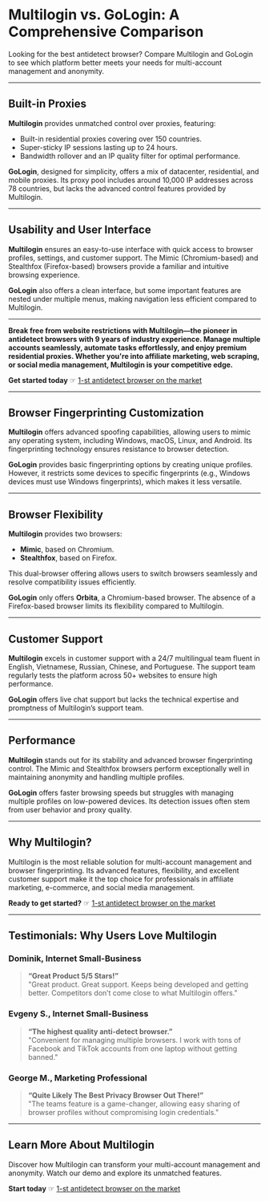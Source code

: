 # Multilogin vs. GoLogin: A Comprehensive Comparison

Looking for the best antidetect browser? Compare Multilogin and GoLogin to see which platform better meets your needs for multi-account management and anonymity.

---

## Built-in Proxies

**Multilogin** provides unmatched control over proxies, featuring:
- Built-in residential proxies covering over 150 countries.
- Super-sticky IP sessions lasting up to 24 hours.
- Bandwidth rollover and an IP quality filter for optimal performance.

**GoLogin**, designed for simplicity, offers a mix of datacenter, residential, and mobile proxies. Its proxy pool includes around 10,000 IP addresses across 78 countries, but lacks the advanced control features provided by Multilogin.

---

## Usability and User Interface

**Multilogin** ensures an easy-to-use interface with quick access to browser profiles, settings, and customer support. The Mimic (Chromium-based) and Stealthfox (Firefox-based) browsers provide a familiar and intuitive browsing experience.

**GoLogin** also offers a clean interface, but some important features are nested under multiple menus, making navigation less efficient compared to Multilogin.

---

**Break free from website restrictions with Multilogin—the pioneer in antidetect browsers with 9 years of industry experience. Manage multiple accounts seamlessly, automate tasks effortlessly, and enjoy premium residential proxies. Whether you're into affiliate marketing, web scraping, or social media management, Multilogin is your competitive edge.**

**Get started today** ☞ [1-st antidetect browser on the market](https://bit.ly/multIlogin)

---

## Browser Fingerprinting Customization

**Multilogin** offers advanced spoofing capabilities, allowing users to mimic any operating system, including Windows, macOS, Linux, and Android. Its fingerprinting technology ensures resistance to browser detection.

**GoLogin** provides basic fingerprinting options by creating unique profiles. However, it restricts some devices to specific fingerprints (e.g., Windows devices must use Windows fingerprints), which makes it less versatile.

---

## Browser Flexibility

**Multilogin** provides two browsers:
- **Mimic**, based on Chromium.
- **Stealthfox**, based on Firefox.

This dual-browser offering allows users to switch browsers seamlessly and resolve compatibility issues efficiently.

**GoLogin** only offers **Orbita**, a Chromium-based browser. The absence of a Firefox-based browser limits its flexibility compared to Multilogin.

---

## Customer Support

**Multilogin** excels in customer support with a 24/7 multilingual team fluent in English, Vietnamese, Russian, Chinese, and Portuguese. The support team regularly tests the platform across 50+ websites to ensure high performance.

**GoLogin** offers live chat support but lacks the technical expertise and promptness of Multilogin’s support team.

---

## Performance

**Multilogin** stands out for its stability and advanced browser fingerprinting control. The Mimic and Stealthfox browsers perform exceptionally well in maintaining anonymity and handling multiple profiles.

**GoLogin** offers faster browsing speeds but struggles with managing multiple profiles on low-powered devices. Its detection issues often stem from user behavior and proxy quality.

---

## Why Multilogin?

Multilogin is the most reliable solution for multi-account management and browser fingerprinting. Its advanced features, flexibility, and excellent customer support make it the top choice for professionals in affiliate marketing, e-commerce, and social media management.

**Ready to get started?** ☞ [1-st antidetect browser on the market](https://bit.ly/multIlogin)

---

## Testimonials: Why Users Love Multilogin

### Dominik, Internet Small-Business
> **“Great Product 5/5 Stars!”**  
> "Great product. Great support. Keeps being developed and getting better. Competitors don’t come close to what Multilogin offers."

### Evgeny S., Internet Small-Business
> **“The highest quality anti-detect browser.”**  
> "Convenient for managing multiple browsers. I work with tons of Facebook and TikTok accounts from one laptop without getting banned."

### George M., Marketing Professional
> **“Quite Likely The Best Privacy Browser Out There!”**  
> "The teams feature is a game-changer, allowing easy sharing of browser profiles without compromising login credentials."

---

## Learn More About Multilogin

Discover how Multilogin can transform your multi-account management and anonymity. Watch our demo and explore its unmatched features.

**Start today** ☞ [1-st antidetect browser on the market](https://bit.ly/multIlogin)
